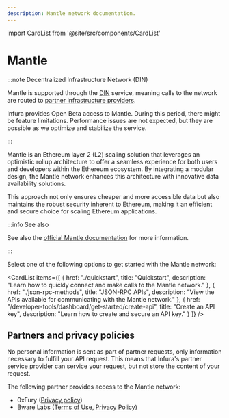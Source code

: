 ```yaml
---
description: Mantle network documentation.
---
```


import CardList from '@site/src/components/CardList'

# Mantle

:::note Decentralized Infrastructure Network (DIN)

Mantle is supported through the [DIN](https://www.infura.io/solutions/decentralized-infrastructure-service) service,
meaning calls to the network are routed to [partner infrastructure providers](#partners-and-privacy-policies).

Infura provides Open Beta access to Mantle. During this period, there might be feature limitations. Performance issues are not expected, but they are possible as we optimize and stabilize the service.

:::

Mantle is an Ethereum layer 2 (L2) scaling solution that leverages an optimistic rollup architecture
to offer a seamless experience for both users and developers within the Ethereum ecosystem.
By integrating a modular design, the Mantle network enhances this architecture with innovative data
availability solutions.

This approach not only ensures cheaper and more accessible data but also maintains the robust security
inherent to Ethereum, making it an efficient and secure choice for scaling Ethereum applications.

:::info See also

See also the [official Mantle documentation](https://docs-v2.mantle.xyz/) for more information.

:::

Select one of the following options to get started with the Mantle network:

<CardList
  items={[
    {
      href: "./quickstart",
      title: "Quickstart",
      description: "Learn how to quickly connect and make calls to the Mantle network."
    },
    {
      href: "./json-rpc-methods",
      title: "JSON-RPC APIs",
      description: "View the APIs available for communicating with the Mantle network."
    },
    {
      href: "/developer-tools/dashboard/get-started/create-api",
      title: "Create an API key",
      description: "Learn how to create and secure an API key."
    }
  ]}
/>

## Partners and privacy policies

No personal information is sent as part of partner requests, only information necessary to fulfill your API request. This means that Infura's partner service provider can service your request, but not store the content of your request.

The following partner provides access to the Mantle network:

- 0xFury ([Privacy policy](https://0xfury.com/privacy.php))
- Bware Labs ([Terms of Use](https://bwarelabs.com/terms), [Privacy Policy](https://bwarelabs.com/privacy))
